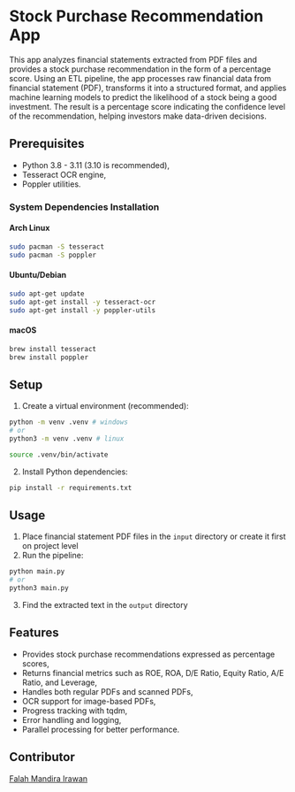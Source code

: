 # Stock Purchase Recommendation App
This app analyzes financial statements extracted from PDF files and provides a stock purchase recommendation in the form of a percentage score. Using an ETL pipeline, the app processes raw financial data from financial statement (PDF), transforms it into a structured format, and applies machine learning models to predict the likelihood of a stock being a good investment. The result is a percentage score indicating the confidence level of the recommendation, helping investors make data-driven decisions.

## Prerequisites
- Python 3.8 - 3.11 (3.10 is recommended),
- Tesseract OCR engine,
- Poppler utilities.

### System Dependencies Installation

#### Arch Linux
```bash
sudo pacman -S tesseract
sudo pacman -S poppler
```

#### Ubuntu/Debian
```bash
sudo apt-get update
sudo apt-get install -y tesseract-ocr
sudo apt-get install -y poppler-utils
```

#### macOS
```bash
brew install tesseract
brew install poppler
```

## Setup
1. Create a virtual environment (recommended):
```bash
python -m venv .venv # windows
# or
python3 -m venv .venv # linux

source .venv/bin/activate  
```

2. Install Python dependencies:
```bash
pip install -r requirements.txt
```

## Usage
1. Place financial statement PDF files in the `input` directory or create it first on project level
2. Run the pipeline:
```bash
python main.py 
# or
python3 main.py
```
3. Find the extracted text in the `output` directory


## Features
- Provides stock purchase recommendations expressed as percentage scores,
- Returns financial metrics such as ROE, ROA, D/E Ratio, Equity Ratio, A/E Ratio, and Leverage,
- Handles both regular PDFs and scanned PDFs,
- OCR support for image-based PDFs,
- Progress tracking with tqdm,
- Error handling and logging,
- Parallel processing for better performance.

## Contributor
[Falah Mandira Irawan](https://www.dicoding.com/users/falah_mandira_irawan/academies)